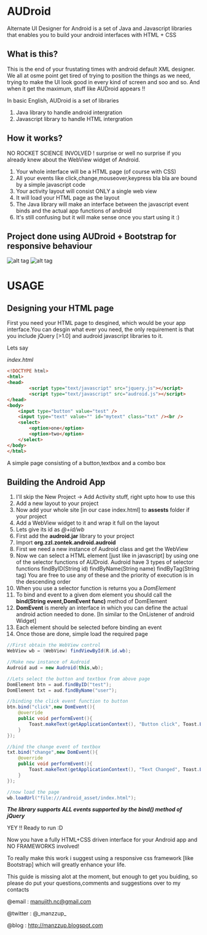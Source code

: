 AUDroid
=======

Alternate UI Designer for Android is a set of Java and Javascript libraries that enables you to build your android interfaces with HTML + CSS

What is this?
-------------

This is the end of your frustating times with android default XML designer. We all at osme point get tired of trying to position the things as we need, trying to make the UI look good in every kind of screen and soo and so. And when it get the maximum, stuff like AUDroid appears !!

In basic English, AUDroid is a set of libraries

1. Java library to handle android intergration
2. Javascript library to handle HTML intergration

How it works?
-------------

NO ROCKET SCIENCE INVOLVED ! surprise or well no surprise if you already knew about the WebView widget of Android.

1. Your whole interface will be a HTML page (of course with CSS)
2. All your events like click,change,mouseover,keypress bla bla are bound by a simple javascript code
3. Your activity layout will consist ONLY a single web view
4. It will load your HTML page as the layout
5. The Java library will make an interface between the javascript event binds and the actual app functions of android
6. It's still confusing but it will make sense once you start using it :)


Project done using AUDroid + Bootstrap for responsive behaviour
---------------------------------------------------------------

![alt tag](https://lh5.googleusercontent.com/-IK9YW10tX44/Up8nMYF2bOI/AAAAAAAAAuQ/X6iBSuTtWto/w879-h562-no/lp1.png)
![alt tag](https://lh4.googleusercontent.com/-zyPv_WIzbaI/Up8nM4BLH9I/AAAAAAAAAuU/xKVrfE8L-88/w626-h562-no/lp2.png)

USAGE
=====

Designing your HTML page
------------------------

First you need your HTML page to desgined, which would be your app interface.You can desgin what ever you need, the only requirement is that you include jQuery [>1.0] and audroid javascript libraries to it.

Lets say

*index.html*
```html
<!DOCTYPE html>
<html>
<head>
        <script type="text/javascript" src="jquery.js"></script>
        <script type="text/javascript" src="audroid.js"></script>
</head>
<body>
	<input type="button" value="test" />
	<input type="text" value="" id="mytext" class="txt" /><br />
	<select>
		<option>one</option>
		<option>two</option>
	</select>
</body>
</html>
```

A simple page consisting of a button,textbox and a combo box

Building the Android App
------------------------

1. I'll skip the New Project -> Add Activity stuff, right upto how to use this
2. Add a new layout to your project
3. Now add your whole site [in our case index.html] to **assests** folder if your project
4. Add a WebView widget to it and wrap it full on the layout
5. Lets give its id as *@+id/wb*
6. First add the **audroid.jar** library to your project
7. Import **org.zzl.zontek.android.audroid**
8. First we need a new instance of Audroid class and get the WebView
9. Now we can select a HTML element [just like in javascript] by using one of the selector functions of AUDroid. Audroid have 3 types of selector functions
findByID(String id)
findByName(String name)
findByTag(String tag)
You are free to use any of these and the priority of execution is in the descending order
10. When you use a selector function is returns you a *DomElement*
11. To bind and event to a given dom element you should call the **bind(String event,DomEvent func)** method of DomElement
12. **DomEvent** is merely an interface in which you can define the actual android action needed to done. [In similar to the On<event>Listener of android Widget]
13. Each element should be selected before binding an event
14. Once those are done, simple load the required page 

```java
//First obtain the WebView control
WebView wb = (WebView) findViewById(R.id.wb);

//Make new instance of Audroid
Audroid aud = new Audroid(this,wb);

//Lets select the button and textbox from above page
DomElement btn = aud.findByID("test");
DomElement txt = aud.findByName("user");

//binding the click event function to button
btn.bind("click",new DomEvent(){
    @override
    public void performEvent(){
        Toast.makeText(getApplicationContext(), "Button click", Toast.LENGTH_LONG).show();
    }
});

//bind the change event of textbox
txt.bind("change",new DomEvent(){
    @override
    public void performEvent(){
        Toast.makeText(getApplicationContext(), "Text Changed", Toast.LENGTH_LONG).show();
    }
});

//now load the page
wb.loadUrl("file:///android_asset/index.html");
```

***The library supports ALL events supported by the bind() method of jQuery***

YEY !! Ready to run :D

Now you have a fully HTML+CSS driven interface for your Android app and NO FRAMEWORKS involved!

To really make this work i suggest using a responsive css framework [like Bootstrap] which will greatly enhance your life.

This guide is missing alot at the moment, but enough to get you buiding, so please do put your questions,comments and suggestions over to my contacts


@email : manujith.nc@gmail.com

@twitter : @\_manzzup\_

@blog  : http://manzzup.blogspot.com





